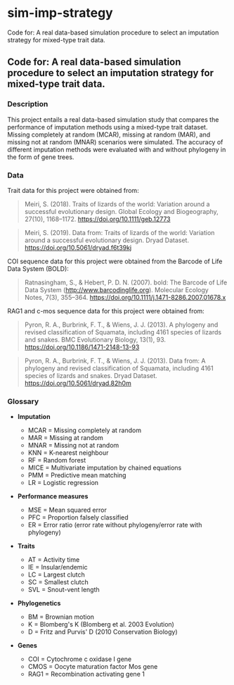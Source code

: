 # sim-imp-strategy
Code for: A real data-based simulation procedure to select an imputation strategy for mixed-type trait data.

## **Code for: A real data-based simulation procedure to select an imputation strategy for mixed-type trait data.**

### **Description**
This project entails a real data-based simulation study that compares the performance of imputation methods using a mixed-type trait dataset. Missing completely at random (MCAR), missing at random (MAR), and missing not at random (MNAR) scenarios were simulated. The accuracy of different imputation methods were evaluated with and without phylogeny in the form of gene trees.

### **Data**
Trait data for this project were obtained from:

> Meiri, S. (2018). Traits of lizards of the world: Variation around a successful evolutionary design. Global Ecology and Biogeography, 27(10), 1168–1172. https://doi.org/10.1111/geb.12773

> Meiri, S. (2019). Data from: Traits of lizards of the world: Variation around a successful evolutionary design. Dryad Dataset. https://doi.org/10.5061/dryad.f6t39kj

COI sequence data for this project were obtained from the Barcode of Life Data System (BOLD):

> Ratnasingham, S., & Hebert, P. D. N. (2007). bold: The Barcode of Life Data System (http://www.barcodinglife.org). Molecular Ecology Notes, 7(3), 355–364. https://doi.org/10.1111/j.1471-8286.2007.01678.x

RAG1 and c-mos sequence data for this project were obtained from:

> Pyron, R. A., Burbrink, F. T., & Wiens, J. J. (2013). A phylogeny and revised classification of Squamata, including 4161 species of lizards and snakes. BMC Evolutionary Biology, 13(1), 93. https://doi.org/10.1186/1471-2148-13-93

> Pyron, R. A., Burbrink, F. T., & Wiens, J. J. (2013). Data from: A phylogeny and revised 	classification of Squamata, including 4161 species of lizards and snakes. Dryad Dataset. 	https://doi.org/10.5061/dryad.82h0m

### **Glossary**

* **Imputation**
  * MCAR = Missing completely at random
  * MAR = Missing at random
  * MNAR = Missing not at random
  * KNN = K-nearest neighbour
  * RF = Random forest
  * MICE = Multivariate imputation by chained equations
  * PMM = Predictive mean matching
  * LR = Logistic regression


* **Performance measures**
  * MSE = Mean squared error
  * PFC = Proportion falsely classified
  * ER = Error ratio (error rate without phylogeny/error rate with phylogeny)

* **Traits**
  * AT = Activity time
  * IE = Insular/endemic
  * LC = Largest clutch
  * SC = Smallest clutch
  * SVL = Snout-vent length
  
  
* **Phylogenetics**
  * BM = Brownian motion
  * K = Blomberg's K (Blomberg et al. 2003 Evolution)
  * D = Fritz and Purvis' D (2010 Conservation Biology)


* **Genes**
  * COI = Cytochrome c oxidase I gene
  * CMOS = Oocyte maturation factor Mos gene
  * RAG1 = Recombination activating gene 1
